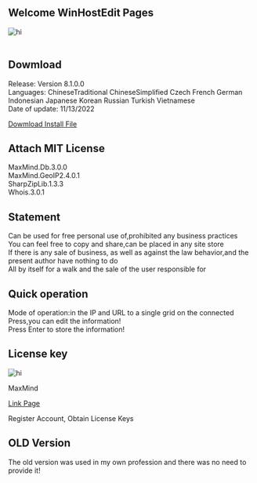 ## Welcome WinHostEdit Pages

<img src="https://github.com/JackCode474/WinHostEdit/blob/gh-pages/WinHostEdit.PNG?raw=true" alt="hi" class="inline" /><br /><br />

## Dowmload

Release: Version 8.1.0.0 <br />
Languages: ChineseTraditional ChineseSimplified Czech French German Indonesian Japanese Korean Russian Turkish Vietnamese<br />
Date of update: 11/13/2022<br />

<a href="https://github.com/JackCode474/WinHostEdit/blob/gh-pages/WinHostEditSetup.exe?raw=true" class="btn btn-github">Dowmload Install File</a><br />

## Attach MIT License
MaxMind.Db.3.0.0<br />
MaxMind.GeoIP2.4.0.1<br />
SharpZipLib.1.3.3<br />
Whois.3.0.1<br />

## Statement
Can be used for free personal use of,prohibited any business practices<br />
You can feel free to copy and share,can be placed in any site store<br />
If there is any sale of business, as well as against the law behavior,and the present author have nothing to do<br />
All by itself for a walk and the sale of the user responsible for<br />

## Quick operation
Mode of operation:in the IP and URL to a single grid on the connected Press,you can edit the information!<br />
Press Enter to store the information!<br />

## License key
<img src="https://github.com/JackCode474/WinHostEdit/blob/gh-pages/licensekey.PNG?raw=true" alt="hi" class="inline" /><br />

MaxMind<br />

<a href="https://www.maxmind.com/en/accounts/177088/license-key">Link Page</a><br />

Register Account, Obtain License Keys

## OLD Version
The old version was used in my own profession and there was no need to provide it!
<br /><br />
